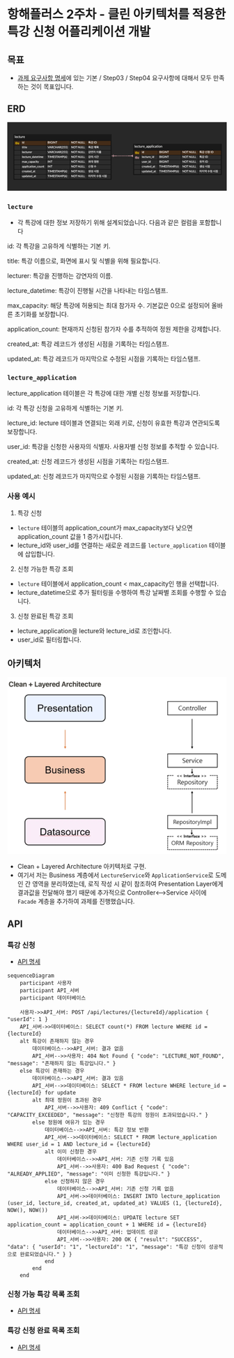 # 항해플러스 2주차 - 클린 아키텍처를 적용한 특강 신청 어플리케이션 개발

## 목표
-  [과제 요구사항 명세](과제_요구사항_명세.md)에 있는 기본 / Step03 / Step04 요구사항에 대해서 모두 만족하는 것이 목표입니다.

## ERD
![ERD](docs/ERD.png)

### `lecture`
- 각 특강에 대한 정보 저장하기 위해 설계되었습니다. 다음과 같은 컬럼을 포함합니다

id: 각 특강을 고유하게 식별하는 기본 키.

title: 특강 이름으로, 화면에 표시 및 식별을 위해 필요합니다.

lecturer: 특강을 진행하는 강연자의 이름.

lecture_datetime: 특강이 진행될 시간을 나타내는 타임스탬프.

max_capacity: 해당 특강에 허용되는 최대 참가자 수. 기본값은 0으로 설정되어 올바른 초기화를 보장합니다.

application_count: 현재까지 신청된 참가자 수를 추적하여 정원 제한을 강제합니다.

created_at: 특강 레코드가 생성된 시점을 기록하는 타임스탬프.

updated_at: 특강 레코드가 마지막으로 수정된 시점을 기록하는 타임스탬프.

### `lecture_application`

lecture_application 테이블은 각 특강에 대한 개별 신청 정보를 저장합니다.

id: 각 특강 신청을 고유하게 식별하는 기본 키.

lecture_id: lecture 테이블과 연결되는 외래 키로, 신청이 유효한 특강과 연관되도록 보장합니다.

user_id: 특강을 신청한 사용자의 식별자. 사용자별 신청 정보를 추적할 수 있습니다.

created_at: 신청 레코드가 생성된 시점을 기록하는 타임스탬프.

updated_at: 신청 레코드가 마지막으로 수정된 시점을 기록하는 타임스탬프.

### 사용 예시

1. 특강 신청

- `lecture` 테이블의 application_count가 max_capacity보다 낮으면 application_count 값을 1 증가시킵니다.
- lecture_id와 user_id를 연결하는 새로운 레코드를 `lecture_application` 테이블에 삽입합니다.

2. 신청 가능한 특강 조회

- `lecture` 테이블에서 application_count < max_capacity인 행을 선택합니다.
- lecture_datetime으로 추가 필터링을 수행하여 특강 날짜별 조회를 수행할 수 있습니다.

3. 신청 완료된 특강 조회

- lecture_application을 lecture와 lecture_id로 조인합니다.
- user_id로 필터링합니다.

## 아키텍처
![아키텍처](docs/아키텍처.png)
- Clean + Layered Architecture 아키텍처로 구현.
- 여기서 저는 Business 계층에서 `LectureService`와 `ApplicationService`로 도메인 간 영역을 분리하였는데, 로직 작성 시 같이 참조하여 Presentation Layer에게 결과값을 전달해야 했기 때문에 추가적으로 Controller<-->Service 사이에 `Facade` 계층을 추가하여 과제를 진행했습니다. 

## API

### 특강 신청
- [API 명세](docs/api/특강_신청_API_명세.md)

```mermaid
sequenceDiagram
    participant 사용자
    participant API_서버
    participant 데이터베이스

    사용자->>API_서버: POST /api/lectures/{lectureId}/application { "userId": 1 }
    API_서버->>데이터베이스: SELECT count(*) FROM lecture WHERE id = {lectureId}
    alt 특강이 존재하지 않는 경우
        데이터베이스-->>API_서버: 결과 없음
        API_서버-->>사용자: 404 Not Found { "code": "LECTURE_NOT_FOUND", "message": "존재하지 않는 특강입니다." }
    else 특강이 존재하는 경우
        데이터베이스-->>API_서버: 결과 있음
        API_서버-->>데이터베이스: SELECT * FROM lecture WHERE lecture_id = {lectureId} for update
        alt 최대 정원이 초과된 경우
            API_서버-->>사용자: 409 Conflict { "code": "CAPACITY_EXCEEDED", "message": "신청한 특강의 정원이 초과되었습니다." }
        else 정원에 여유가 있는 경우
            데이터베이스-->>API_서버: 특강 정보 반환
            API_서버-->>데이터베이스: SELECT * FROM lecture_application WHERE user_id = 1 AND lecture_id = {lectureId}
            alt 이미 신청한 경우
                데이터베이스-->>API_서버: 기존 신청 기록 있음
                API_서버-->>사용자: 400 Bad Request { "code": "ALREADY_APPLIED", "message": "이미 신청한 특강입니다." }
            else 신청하지 않은 경우
                데이터베이스-->>API_서버: 기존 신청 기록 없음
                API_서버->>데이터베이스: INSERT INTO lecture_application (user_id, lecture_id, created_at, updated_at) VALUES (1, {lectureId}, NOW(), NOW())
                API_서버->>데이터베이스: UPDATE lecture SET application_count = application_count + 1 WHERE id = {lectureId}
                데이터베이스-->>API_서버: 업데이트 성공
                API_서버-->>사용자: 200 OK { "result": "SUCCESS", "data": { "userId": "1", "lectureId": "1", "message": "특강 신청이 성공적으로 완료되었습니다." } }
            end
        end
    end
```

### 신청 가능 특강 목록 조회
- [API 명세](docs/api/신청_가능_특강_목록_조회.md)


### 특강 신청 완료 목록 조회
- [API 명세](docs/api/특강_신청_완료_목록_조회.md)